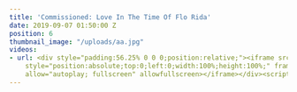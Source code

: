 ```yaml
---
title: 'Commissioned: Love In The Time Of Flo Rida'
date: 2019-09-07 01:50:00 Z
position: 6
thumbnail_image: "/uploads/aa.jpg"
videos:
- url: <div style="padding:56.25% 0 0 0;position:relative;"><iframe src="https://player.vimeo.com/video/358426194?autoplay=1&title=0&byline=0&portrait=0"
    style="position:absolute;top:0;left:0;width:100%;height:100%;" frameborder="0"
    allow="autoplay; fullscreen" allowfullscreen></iframe></div><script src="https://player.vimeo.com/api/player.js"></script>
---
```


